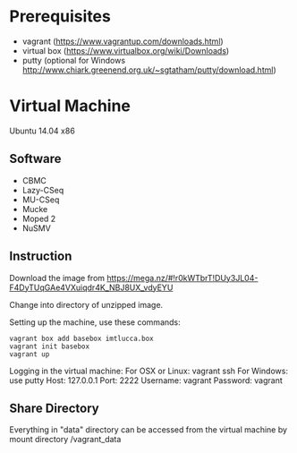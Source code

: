 # Prerequisites #
- vagrant (https://www.vagrantup.com/downloads.html)
- virtual box (https://www.virtualbox.org/wiki/Downloads)
- putty (optional for Windows http://www.chiark.greenend.org.uk/~sgtatham/putty/download.html) 

# Virtual Machine #
Ubuntu 14.04 x86

## Software ##
- CBMC
- Lazy-CSeq
- MU-CSeq
- Mucke
- Moped 2
- NuSMV

## Instruction ##
Download the image from https://mega.nz/#!r0kWTbrT!DUy3JL04-F4DyTUqGAe4VXuiqdr4K_NBJ8UX_vdyEYU

Change into directory of unzipped image.

Setting up the machine, use these commands:

    vagrant box add basebox imtlucca.box
    vagrant init basebox
    vagrant up

Logging in the virtual machine:
    For OSX or Linux:
        vagrant ssh
    For Windows: use putty
        Host: 127.0.0.1
        Port: 2222
        Username: vagrant
        Password: vagrant

## Share Directory ##
Everything in "data" directory can be accessed from the virtual machine by mount directory   /vagrant_data








